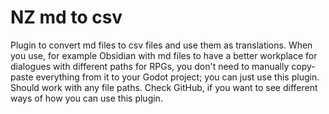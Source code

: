# NZ md to csv
Plugin to convert md files to csv files and use them as translations. When you use, for example Obsidian with md files to have a better workplace for dialogues with different paths for RPGs, you don't need to manually copy-paste everything from it to your Godot project; you can just use this plugin. <br>
Should work with any file paths.
Check GitHub, if you want to see different ways of how you can use this plugin.

